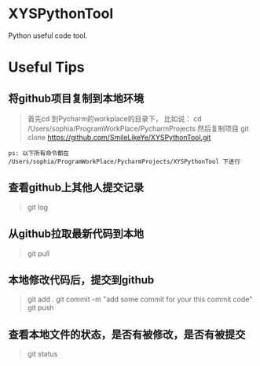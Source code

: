 # XYSPythonTool
Python useful code tool.

# Useful Tips
## 将github项目复制到本地环境
> 首先cd 到Pycharm的workplace的目录下， 比如说：
> cd /Users/sophia/ProgramWorkPlace/PycharmProjects
> 然后复制项目
> git clone https://github.com/SmileLikeYe/XYSPythonTool.git

`ps: 以下所有命令都在 /Users/sophia/ProgramWorkPlace/PycharmProjects/XYSPythonTool 下进行`
## 查看github上其他人提交记录
> git log
## 从github拉取最新代码到本地
> git pull
## 本地修改代码后，提交到github
> git add .
> git commit -m "add some commit for your this commit code"
> git push
## 查看本地文件的状态，是否有被修改，是否有被提交
> git status